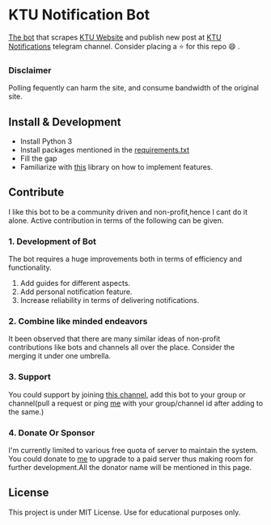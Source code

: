 # KTU Notification Bot
[The bot]() that scrapes [KTU Website](https://ktu.edu.in/eu/core/announcements.htm) and publish new post at [KTU Notifications](http://t.me/ktustudymaterials) telegram channel. Consider placing a :star: for this repo :smile: .

### Disclaimer
Polling fequently can harm the site, and consume bandwidth of the original site.

## Install & Development 
* Install Python 3
* Install packages mentioned in the [requirements.txt](requirements.txt)
* Fill the gap 
* Familiarize with [this](https://github.com/python-telegram-bot/python-telegram-bot) library on how to implement features.

## Contribute
 I like this bot to be a community driven and non-profit,hence I cant do it alone. Active contribution in terms of the following can be given.
 
  ### 1. Development of Bot
  The bot requires a huge improvements both in terms of efficiency and functionality.
  
  1. Add guides for different aspects.
  2. Add personal notification feature.
  3. Increase reliability in terms of delivering notifications.

  ### 2. Combine like minded endeavors 
  It been observed that there are many similar ideas of non-profit contributions like bots and channels all over the place. Consider the merging it under one umbrella.
  ### 3. Support 
  You could support by joining [this channel](http://t.me/ktustudymaterials), add this bot to your group or channel(pull a request or ping [me](https://t.me/tupio) with your group/channel id after adding to the same.)
  ### 4. Donate Or Sponsor
   I'm currently limited to various free quota of server to maintain the system. You could donate to [me](http://t.me/ktustudymaterials) to upgrade to a paid server thus making room for further development.All the donator name will be mentioned in this page.
   
## License 
 This project is under MIT License.
 Use for educational purposes only.
